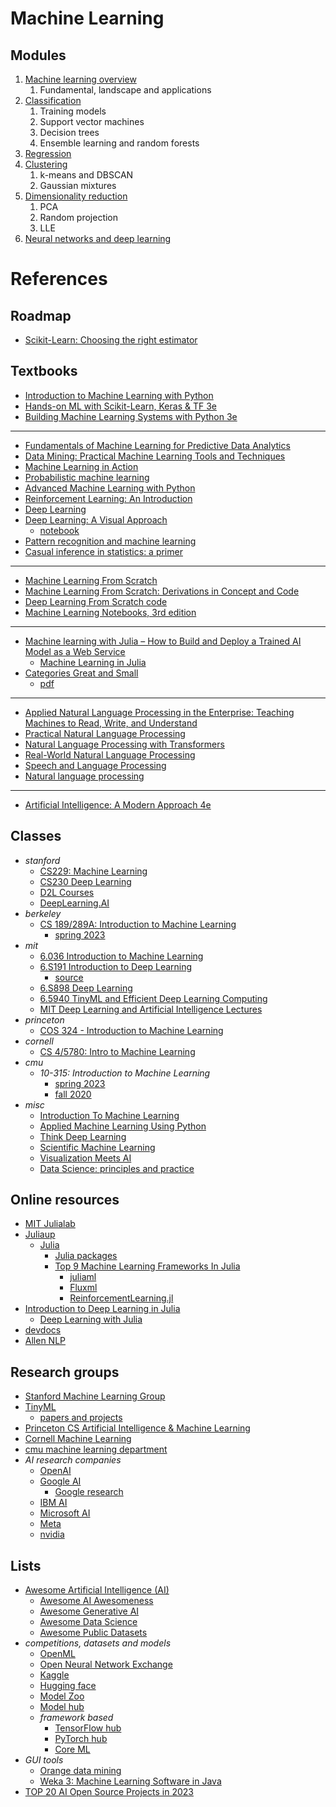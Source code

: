 # Machine Learning

## Modules
1. [Machine learning overview](./mod1/README.md)
   1. Fundamental, landscape and applications
2. [Classification](./mod2/README.md)
   1. Training models
   2. Support vector machines
   3. Decision trees
   4. Ensemble learning and random forests
3. [Regression](./mod3/README.md)
4. [Clustering](./mod4/README.md)
   1. k-means and DBSCAN
   2. Gaussian mixtures
5. [Dimensionality reduction](./mod5/README.md)
   1. PCA
   2. Random projection
   3. LLE
6. [Neural networks and deep learning](./mod6/README.md)


# References
## Roadmap
- [Scikit-Learn: Choosing the right estimator](https://scikit-learn.org/stable/tutorial/machine_learning_map/index.html)

## Textbooks
- [Introduction to Machine Learning with Python](https://github.com/amueller/introduction_to_ml_with_python)
- [Hands-on ML with Scikit-Learn, Keras & TF 3e](https://github.com/ageron/handson-ml3)
- [Building Machine Learning Systems with Python 3e](https://github.com/PacktPublishing/Building-Machine-Learning-Systems-with-Python-Third-edition)
- ---
- [Fundamentals of Machine Learning for Predictive Data Analytics](https://machinelearningbook.com/)
- [Data Mining: Practical Machine Learning Tools and Techniques](https://www.cs.waikato.ac.nz/ml/weka/book.html)
- [Machine Learning in Action](https://github.com/pbharrin/machinelearninginaction)
- [Probabilistic machine learning](https://probml.github.io/pml-book/)
- [Advanced Machine Learning with Python](https://github.com/packtpublishing/advanced-machine-learning-with-python)
- [Reinforcement Learning: An Introduction](http://incompleteideas.net/book/the-book-2nd.html)
- [Deep Learning](https://www.deeplearningbook.org/)
- [Deep Learning: A Visual Approach](https://www.glassner.com/portfolio/deep-learning-a-visual-approach/)
  - [notebook](https://github.com/blueberrymusic/Deep-Learning-A-Visual-Approach)
- [Pattern recognition and machine learning](https://www.microsoft.com/en-us/research/uploads/prod/2006/01/Bishop-Pattern-Recognition-and-Machine-Learning-2006.pdf)
- [Casual inference in statistics: a primer](http://bayes.cs.ucla.edu/PRIMER/)
- ---
- [Machine Learning From Scratch](https://github.com/eriklindernoren/ML-From-Scratch)
- [Machine Learning From Scratch: Derivations in Concept and Code](https://dafriedman97.github.io/mlbook/content/introduction.html)
- [Deep Learning From Scratch code](https://github.com/SethHWeidman/DLFS_code)
- [Machine Learning Notebooks, 3rd edition](https://github.com/ageron/handson-ml3)
- ---
- [Machine learning with Julia – How to Build and Deploy a Trained AI Model as a Web Service](https://www.freecodecamp.org/news/machine-learning-using-julia/)
  - [Machine Learning in Julia](https://towardsdatascience.com/machine-learning-in-julia-5bca700e0348)
- [Categories Great and Small](https://bartoszmilewski.com/2014/12/05/categories-great-and-small/)
  - [pdf](https://github.com/hmemcpy/milewski-ctfp-pdf/releases/tag/v1.3.0)
- ---
- [Applied Natural Language Processing in the Enterprise: Teaching Machines to Read, Write, and Understand ](https://github.com/nlpbook/nlpbook)
- [Practical Natural Language Processing](https://github.com/practical-nlp/practical-nlp-code)
- [Natural Language Processing with Transformers](https://github.com/nlp-with-transformers/notebooks)
- [Real-World Natural Language Processing](https://github.com/mhagiwara/realworldnlp)
- [Speech and Language Processing](https://web.stanford.edu/~jurafsky/slp3/)
- [Natural language processing](https://github.com/jacobeisenstein/gt-nlp-class/blob/master/notes/eisenstein-nlp-notes.pdf)
- ---
- [Artificial Intelligence: A Modern Approach 4e](http://aima.cs.berkeley.edu/)
## Classes
- *stanford*
  - [CS229: Machine Learning](https://cs229.stanford.edu/)
  - [CS230 Deep Learning](https://cs230.stanford.edu/)
  - [D2L Courses](https://c.d2l.ai/)
  - [DeepLearning.AI](https://www.deeplearning.ai/)
- *berkeley*
  - [CS 189/289A: Introduction to Machine Learning](https://eecs189.org/)
    - [spring 2023](https://people.eecs.berkeley.edu/~jrs/189/)
- *mit*
  - [6.036 Introduction to Machine Learning](https://openlearninglibrary.mit.edu/courses/course-v1:MITx+6.036+1T2019)
  - [6.S191 Introduction to Deep Learning](http://introtodeeplearning.com/)
    - [source](https://github.com/aamini/introtodeeplearning)
  - [6.S898 Deep Learning](https://phillipi.github.io/6.s898/)
  - [6.5940 TinyML and Efficient Deep Learning Computing](https://efficientml.ai)
  - [MIT Deep Learning and Artificial Intelligence Lectures](https://deeplearning.mit.edu/)
- *princeton*
  - [COS 324 - Introduction to Machine Learning](https://princeton-introml.github.io/)
- *cornell*
  - [CS 4/5780: Intro to Machine Learning](https://www.cs.cornell.edu/courses/cs4780/2023fa/)
- *cmu*
  - *10-315: Introduction to Machine Learning*
    - [spring 2023](https://www.cs.cmu.edu/~10315-s23/)
    - [fall 2020](https://www.cs.cmu.edu/~aarti/Class/10315_Fall20/)
- *misc*
  - [Introduction To Machine Learning](https://home.cs.colorado.edu/~DrG/Courses/IntroToMachineLearning)
  - [Applied Machine Learning Using Python](https://www.unf.edu/~n01237497/classes/2019Fall/CIS6930/)
  - [Think Deep Learning](https://sunju.org/teach/DL-Spring-2020/)
  - [Scientific Machine Learning](https://sciml.tamids.tamu.edu/ecen-689-scientific-machine-learning-spr-2023/)
  - [Visualization Meets AI](https://web.cse.ohio-state.edu/~shen.94/5559/)
  - [Data Science: principles and practice](https://www.cl.cam.ac.uk/teaching/2021/DataSciII/)

## Online resources
- [MIT Julialab](https://julia.mit.edu/)
- [Juliaup](https://github.com/JuliaLang/juliaup)
  - [Julia](https://julialang.org/)
    - [Julia packages](https://juliapackages.com/c/machine-learning)
    - [Top 9 Machine Learning Frameworks In Julia](https://analyticsindiamag.com/top-9-machine-learning-frameworks-in-julia/)
      - [juliaml](https://juliaml.github.io/)
      - [Fluxml](https://fluxml.ai/)
      - [ReinforcementLearning.jl](https://juliareinforcementlearning.org/)
- [Introduction to Deep Learning in Julia](https://www.analyticsvidhya.com/blog/2021/10/introduction-to-deep-learning-in-julia/)
  - [Deep Learning with Julia](https://deeplearningwithjulia.com/)
- [devdocs](https://devdocs.io/)
- [Allen NLP](https://github.com/allenai/allennlp)

## Research groups
- [Stanford Machine Learning Group](https://stanfordmlgroup.github.io/)
- [TinyML](https://tinyml.mit.edu/)
  - [papers and projects](https://github.com/gigwegbe/tinyml-papers-and-projects)
- [Princeton CS Artificial Intelligence & Machine Learning](https://aiml.cs.princeton.edu/)
- [Cornell Machine Learning](https://machinelearning.cis.cornell.edu/)
- [cmu machine learning department](https://www.ml.cmu.edu/)
- *AI research companies*
  - [OpenAI](https://openai.com/)
  - [Google AI](https://ai.google/)
    - [Google research](https://research.google/)
  - [IBM AI](https://research.ibm.com/artificial-intelligence)
  - [Microsoft AI](https://www.microsoft.com/en-us/research/research-area/artificial-intelligence/?)
  - [Meta](https://ai.meta.com/)
  - [nvidia](https://www.nvidia.com/en-us/ai-data-science/)

## Lists
- [Awesome Artificial Intelligence (AI)](https://project-awesome.org/owainlewis/awesome-artificial-intelligence)
  - [Awesome AI Awesomeness](https://github.com/amusi/awesome-ai-awesomeness)
  - [Awesome Generative AI](https://github.com/steven2358/awesome-generative-ai)
  - [Awesome Data Science](https://github.com/academic/awesome-datascience)
  - [Awesome Public Datasets](https://github.com/awesomedata/awesome-public-datasets)
- *competitions, datasets and models*
  - [OpenML](https://www.openml.org/)
  - [Open Neural Network Exchange](https://onnx.ai/)
  - [Kaggle](https://www.kaggle.com/)
  - [Hugging face](https://huggingface.co/)
  - [Model Zoo](https://modelzoo.co/)
  - [Model hub](http://modelhub.ai/)
  - *framework based*
    - [TensorFlow hub](https://www.tensorflow.org/hub)
    - [PyTorch hub](https://pytorch.org/hub/)
    - [Core ML](https://developer.apple.com/machine-learning/models/)
- *GUI tools*
  - [Orange data mining](https://orangedatamining.com/)
  - [Weka 3: Machine Learning Software in Java](https://www.cs.waikato.ac.nz/ml/weka/)
- [TOP 20 AI Open Source Projects in 2023](https://web3.career/learn-web3/top-ai-open-source-projects)